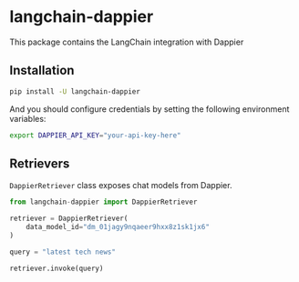 # langchain-dappier

This package contains the LangChain integration with Dappier

## Installation

```bash
pip install -U langchain-dappier
```

And you should configure credentials by setting the following environment variables:

```bash
export DAPPIER_API_KEY="your-api-key-here"
```

## Retrievers

`DappierRetriever` class exposes chat models from Dappier.

```python
from langchain-dappier import DappierRetriever

retriever = DappierRetriever(
    data_model_id="dm_01jagy9nqaeer9hxx8z1sk1jx6"
)

query = "latest tech news"

retriever.invoke(query)
```
